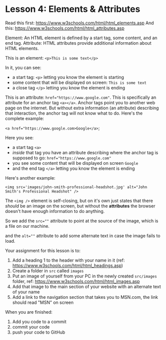 # Lesson 4: Elements & Attributes

Read this first: https://www.w3schools.com/html/html_elements.asp
And this: https://www.w3schools.com/html/html_attributes.asp

Element: An HTML element is defined by a start tag, some content, and an end tag.
Attribute: HTML attributes provide additional information about HTML elements.

This is an element: `<p>This is some text</p>`

In it, you can see:
- a start tag: `<p>` letting you know the element is starting
- some content that will be displayed on screen: `This is some text`
- a close tag `</p>` letting you know the element is ending

This is an attribute: `href="https://www.google.com"`. This is specifically an attribute for an anchor tag `<a></a>`. Anchor tags point you to another web page on the internet. But without extra information (an attribute) describing that interaction, the anchor tag will not know what to do. Here's the complete example:

`<a href="https://www.google.com>Google</a>`;

Here you see:
- a start tag `<a>`
- *inside* that tag you have an attribute describing where the anchor tag is supposed to go: `href="https://www.google.com"`
- you see some content that will be displayed on screen `Google`
- and the end tag `</a>` letting you know the element is ending

Here's another example:

`<img src='images/john-smith-professional-headshot.jpg' alt="John Smith's Professional Headshot" />`

The `<img />` element is self-closing, but on it's own just states that there *should* be an image on the screen, but without the **attributes** the browser doesn't have enough information to do anything.

So we add the `src=""` attribute to point at the source of the image, which is a file on our machine.

and the `alt=""` attribute to add some alternate text in case the image fails to load.

Your assignment for this lesson is to:
1. Add a heading 1 to the header with your name in it (ref: https://www.w3schools.com/html/html_headings.asp)
2. Create a folder in `src` called `images`
3. Put an image of yourself from your PC in the newly created `src/images` folder, ref: https://www.w3schools.com/html/html_images.asp
4. Add that image to the main section of your website with an alternate text of your name
5. Add a link to the navigation section that takes you to MSN.com, the link should read "MSN" on screen

When you are finished:
1. Add you code to a commit
2. commit your code
3. push your code to GitHub